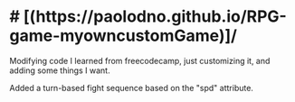 <h1># [(https://paolodno.github.io/RPG-game-myowncustomGame)]/</h1>
Modifying code I learned from freecodecamp, just customizing it, and adding some things I want.

Added a turn-based fight sequence based on the "spd" attribute.
